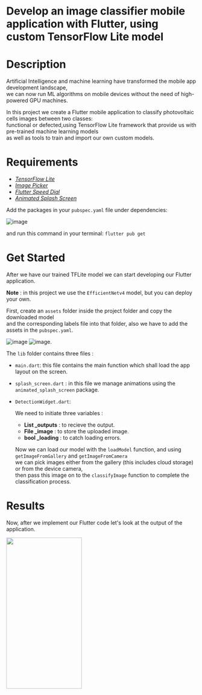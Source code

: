 # Develop an image classifier mobile application with Flutter, using custom TensorFlow Lite model

# Description

Artificial Intelligence and machine learning have transformed the mobile app development landscape,<br/>
we can now run ML algorithms on mobile devices without the need of high-powered GPU machines.<br/>

In this project we create a Flutter mobile application to classify photovoltaic cells images between two classes:<br/>
functional or defected,using TensorFlow Lite framework that provide us with pre-trained machine learning models <br/>
as well as tools to train and import our own custom models.

# Requirements

- [_TensorFlow Lite_](https://pub.dev/packages/tflite)
- [_Image Picker_](https://pub.dev/packages/image_picker)
- [_Flutter Speed Dial_](https://pub.dev/packages/flutter_speed_dial)
- [_Animated Splash Screen_](https://pub.dev/packages/animated_splash_screen)

Add the packages in your `pubspec.yaml` file under dependencies:<br/>

![image](https://user-images.githubusercontent.com/84082577/118360297-de004b00-b57e-11eb-9775-6542ad89321b.png)

and run this command in your terminal: `flutter pub get`<br/>

# Get Started
After we have our trained TFLite model we can start developing our Flutter application.<br/>

**Note** : in this project we use the `EfficientNetv4` model, but you can deploy your own.

First, create an `assets` folder inside the project folder and copy the downloaded model<br/>
and the corresponding labels file into that folder, also we have to add the assets in the `pubspec.yaml`.<br/>

![image](https://user-images.githubusercontent.com/84082577/118361501-a8119580-b583-11eb-8ca9-72a77bfcc42c.png)  ![image](https://user-images.githubusercontent.com/84082577/118361960-6bdf3480-b585-11eb-8052-6be300288ab1.png).


The `lib` folder contains three files :
- `main.dart`: this file contains the main function which shall load the app layout on the screen.
- `splash_screen.dart` : in this file we manage animations using the ` animated_splash_screen` package.
-  `DetectionWidget.dart`:

      We need to initiate three variables : 

      - **List  _outputs** : to recieve the output.
      - **File  _image** : to store the uploaded image.
      - **bool  _loading** : to catch loading errors.<br/>
   
      Now we can load our model with the `loadModel` function, and using `getImageFromGallery` and `getImageFromCamera`<br/>
      we can pick images either from the gallery (this includes cloud storage) or from the device camera,<br/>
      then pass this image on to the `classifyImage` function to complete the classification process.
      
# Results
 Now, after we implement our Flutter code let's look at the output of the application.<br/>
 
 <img src="https://user-images.githubusercontent.com/84082577/118377505-8802c600-b5c5-11eb-9c3d-152c237022ab.jpg" width="200" height="400">

 
 
      
 















 
 

